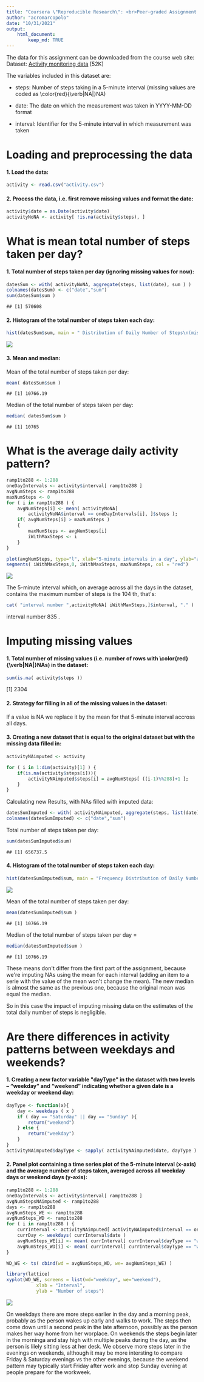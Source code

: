 ```yaml
---
title: "Coursera \"Reproducible Research\": <br>Peer-graded Assignment 1"
author: "acromarcopolo"
date: "10/31/2021"
output: 
    html_document:
        keep_md: TRUE
---
```




The data for this assignment can be downloaded from the course web site:
Dataset: [Activity monitoring data](https://d396qusza40orc.cloudfront.net/repdata%2Fdata%2Factivity.zip) [52K]

The variables included in this dataset are:

+ steps: Number of steps taking in a 5-minute interval (missing values are coded as \color{red}{\verb|NA|}NA)

+ date: The date on which the measurement was taken in YYYY-MM-DD format

+ interval: Identifier for the 5-minute interval in which measurement was taken

# Loading and preprocessing the data

#### 1. Load the data:

```r
activity <- read.csv("activity.csv")
```

#### 2. Process the data, i.e. first remove missing values and format the date:

```r
activity$date = as.Date(activity$date)
activityNoNA <- activity[ !is.na(activity$steps), ]
```

# What is mean total number of steps taken per day?

#### 1. Total number of steps taken per day (ignoring missing values for now):

```r
datesSum <- with( activityNoNA, aggregate(steps, list(date), sum ) ) 
colnames(datesSum) <- c("date","sum")
sum(datesSum$sum )
```

```
## [1] 570608
```

#### 2. Histogram of the total number of steps taken each day:

```r
hist(datesSum$sum, main = " Distribution of Daily Number of Steps\n(missing values removed)", col="gray", xlab="Number of Steps / Day", breaks = 20)
```

![](PA1_template_files/figure-html/unnamed-chunk-4-1.png)<!-- -->

#### 3. Mean and median:
Mean of the total number of steps taken per day:

```r
mean( datesSum$sum )
```

```
## [1] 10766.19
```

Median of the total number of steps taken per day:

```r
median( datesSum$sum )
```

```
## [1] 10765
```

# What is the average daily activity pattern?


```r
ramp1to288 <- 1:288
oneDayIntervals <- activity$interval[ ramp1to288 ]
avgNumSteps <- ramp1to288
maxNumSteps <- 0
for ( i in ramp1to288 ) { 
    avgNumSteps[i] <- mean( activityNoNA[ 
        activityNoNA$interval == oneDayIntervals[i], ]$steps );
    if( avgNumSteps[i] > maxNumSteps )
    {
        maxNumSteps <- avgNumSteps[i]
        iWithMaxSteps <- i        
    }
}

plot(avgNumSteps, type="l", xlab="5-minute intervals in a day", ylab="average number of steps")
segments( iWithMaxSteps,0, iWithMaxSteps, maxNumSteps, col = "red")
```

![](PA1_template_files/figure-html/unnamed-chunk-7-1.png)<!-- -->

The 5-minute interval which, on average across all the days in the dataset, contains the maximum number of steps is the 
104
th, that's:

```r
cat( "interval number ",activityNoNA[ iWithMaxSteps,]$interval, "." )
```

interval number  835 .

# Imputing missing values

#### 1. Total number of missing values (i.e. number of rows with \color{red}{\verb|NA|}NAs) in the dataset:

```r
sum(is.na( activity$steps ))
```

[1] 2304

#### 2. Strategy for filling in all of the missing values in the dataset: 
If a value is NA we replace it by the mean for that 5-minute interval accross all days.

#### 3. Creating a new dataset that is equal to the original dataset but with the missing data filled in:

```r
activityNAimputed <- activity

for ( i in 1:dim(activity)[1] ) {
    if(is.na(activity$steps[i])){
        activityNAimputed$steps[i] = avgNumSteps[ ((i-1)%%288)+1 ];
    }
}
```

Calculating new Results, with NAs filled with imputed data:

```r
datesSumImputed <- with( activityNAimputed, aggregate(steps, list(date), sum ) )
colnames(datesSumImputed) <- c("date","sum")
```

Total number of steps taken per day:

```r
sum(datesSumImputed$sum)
```

```
## [1] 656737.5
```

#### 4. Histogram of the total number of steps taken each day:

```r
hist(datesSumImputed$sum, main = "Frequency Distribution of Daily Number of Steps\n(imputed missing values)", col="gray", xlab="Number of Steps / Day", breaks = 20)
```

![](PA1_template_files/figure-html/unnamed-chunk-14-1.png)<!-- -->

Mean of the total number of steps taken per day:

```r
mean(datesSumImputed$sum )
```

```
## [1] 10766.19
```

Median of the total number of steps taken per day = 

```r
median(datesSumImputed$sum )
```

```
## [1] 10766.19
```

These means don't differ from the first part of the assignment, because we're imputing NAs using the mean for each interval (adding an item to a serie with the value of the mean won't change the mean). The new median is almost the same as the previous one, because the original mean was equal the median.

So in this case the impact of imputing missing data on the estimates of the total daily number of steps is negligible.


# Are there differences in activity patterns between weekdays and weekends?
#### 1. Creating a new factor variable "dayType" in the dataset with two levels – “weekday” and “weekend” indicating whether a given date is a weekday or weekend day:

```r
dayType <- function(x){
    day <- weekdays ( x )
    if ( day == "Saturday" || day == "Sunday" ){
        return("weekend") 
    } else {
        return("weekday")
    }
}
activityNAimputed$dayType <- sapply( activityNAimputed$date, dayType )
```

#### 2. Panel plot containing a time series plot of the 5-minute interval (x-axis) and the average number of steps taken, averaged across all weekday days or weekend days (y-axis): 

```r
ramp1to288 <- 1:288
oneDayIntervals <- activity$interval[ ramp1to288 ]
avgNumStepsNAimputed <- ramp1to288
days <- ramp1to288
avgNumSteps_WE <- ramp1to288
avgNumSteps_WD <- ramp1to288
for ( i in ramp1to288 ) {
    currInterval <- activityNAimputed[ activityNAimputed$interval == oneDayIntervals[i], ]
    currDay <- weekdays( currInterval$date )
    avgNumSteps_WE[i] <- mean( currInterval[ currInterval$dayType == "weekend", ]$steps )
    avgNumSteps_WD[i] <- mean( currInterval[ currInterval$dayType == "weekday", ]$steps )
}

WD_WE <- ts( cbind(wd = avgNumSteps_WD, we= avgNumSteps_WE) )

library(lattice)
xyplot(WD_WE, screens = list(wd="weekday", we="weekend"),
           xlab = "Interval",
           ylab = "Number of steps")
```

![](PA1_template_files/figure-html/unnamed-chunk-18-1.png)<!-- -->

On weekdays there are more steps earlier in the day and a morning peak, probably as the person wakes up early and walks to work. The steps then come down until a second peak in the late afternoon, possibly as the person makes her way home from her worplace. On weekends the steps begin later in the morninga and stay high with multiple peaks during the day, as the person is lilely sitting less at her desk.  We observe more steps later in the evenings on weekends, although it may be more intersting to compare Friday & Saturday evenings vs the other evenings, because the weekend pattern may typically start Friday after work and stop Sunday evening at people prepare for the workweek.   

